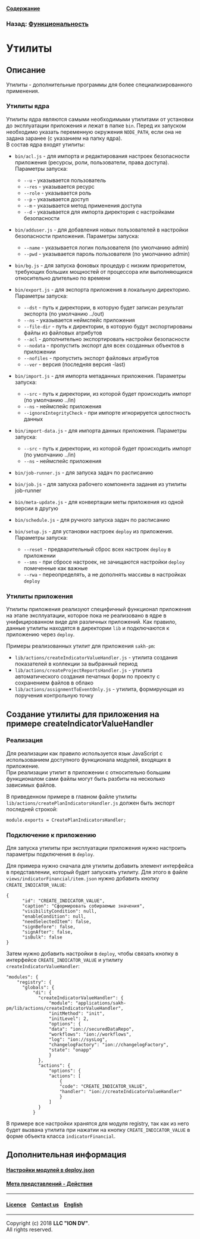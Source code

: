 #### [Содержание](/docs/ru/index.md)

### Назад: [Функциональность](functionality.md)

# Утилиты

## Описание

Утилиты - дополнительные программы для более специализированного применения.

### Утилиты ядра

Утилиты ядра являются самыми необходимыми утилитами от установки до эксплуатации приложения и лежат в папке `bin`. Перед их запуском необходимо указать переменную окружения `NODE_PATH`, если она не задана заранее (с указанием на папку ядра).  
В состав ядра входят утилиты:

- `bin/acl.js` - для импорта и редактирования настроек безопасности приложения (ресурсы, роли, пользователи, права доступа). Параметры запуска:   
    - `--u` - указывается пользователь   
    - `--res` - указывается ресурс   
    - `--role` - указывается роль   
    - `--p` - указывается доступ   
    - `--m` - указывается метод применения доступа   
    - `--d` - указывается для импорта директория с настройками безопасности

- `bin/adduser.js` - для добавления новых пользователей в настройки безопасности приложения. Параметры запуска:
    - `--name` - указывается логин пользователя (по умолчанию admin)   
    - `--pwd` - указывается пароль пользователя (по умолчанию admin)   

- `bin/bg.js` - для запуска фоновых процедур с низким приоритетом, требующих больших мощностей от процессора или выполняющихся относительно длительно по времени
- `bin/export.js` - для экспорта приложения в локальную директорию. Параметры запуска:
    - `--dst` - путь к директории, в которую будет записан результат экспорта (по умолчанию ../out)   
    - `--ns` - указывается неймспейс приложения   
    - `--file-dir` - путь к директории, в которую будут экспортированы файлы из файловых атрибутов   
    - `--acl` - дополнительно экспортировать настройки безопасности   
    - `--nodata` - пропустить экспорт для всех созданных объектов в приложении  
    - `--nofiles` - пропустить экспорт файловых атрибутов   
    - `--ver` - версия (последняя версия -last)

- `bin/import.js` - для импорта метаданных приложения. Параметры запуска:
    - `--src` - путь к директории, из которой будет происходить импорт (по умолчанию ../in)   
    - `--ns` - неймспейс приложения
    - `--ignoreIntegrityCheck` - при импорте игнорируется целостность данных

- `bin/import-data.js` - для импорта данных приложения. Параметры запуска:
    - `--src` - путь к директории, из которой будет происходить импорт (по умолчанию ../in)   
    - `--ns` - неймспейс приложения

- `bin/job-runner.js` - для запуска задач по расписанию
- `bin/job.js` - для запуска рабочего компонента задания из утилиты job-runner
- `bin/meta-update.js` - для конвертации меты приложения из одной версии в другую
- `bin/schedule.js` - для ручного запуска задач по расписанию
- `bin/setup.js` - для установки настроек `deploy` из приложения. Параметры запуска:
    - `--reset` - предварительный сброс всех настроек `deploy` в приложении
    - `--sms` - при сбросе настроек, не зачищаются настройки `deploy` помеченные как важные
    - `--rwa` - переопределять, а не дополнять массивы в настройках `deploy`

### Утилиты приложения

Утилиты приложения реализуют специфичный функционал приложения на этапе эксплуатации, которое пока не реализовано в ядре в унифицированном виде для различных приложений. Как правило, данные утилиты находятся в директории `lib` и подключаются к приложению через `deploy`.

Примеры реализованных утилит для приложения `sakh-pm`:

- `lib/actions/createIndicatorValueHandler.js` - утилита создания показателей в коллекции за выбранный период
- `lib/actions/createProjectReportsHandler.js` - утилита автоматического создания печатных форм по проекту с сохранением файлов в облако
- `lib/actions/assignmentToEventOnly.js` - утилита, формирующая из поручения контрольную точку

## Создание утилиты для приложения на примере createIndicatorValueHandler

### Реализация

Для реализации как правило используется язык JavaScript с использованием доступного функционала модулей, входящих в приложение.   
При реализации утилит в приложении с относительно большим функционалом сами файлы могут быть разбиты на несколько зависимых файлов.

В приведенном примере в главном файле утилиты `lib/actions/createPlanIndicatorsHandler.js` должен быть экспорт последней строкой:
```
module.exports = CreatePlanIndicatorsHandler;
```

### Подключение к приложению

Для запуска утилиты при эксплуатации приложения нужно настроить параметры подключения в `deploy`.

Для примера нужно сначала для утилиты добавить элемент интерфейса в представлении, который будет запускать утилиту. Для этого в файле `views/indicatorFinancial/item.json` нужно добавить кнопку `CREATE_INDICATOR_VALUE`:
```
{
      "id": "CREATE_INDICATOR_VALUE",
      "caption": "Сформировать собираемые значения",
      "visibilityCondition": null,
      "enableCondition": null,
      "needSelectedItem": false,
      "signBefore": false,
      "signAfter": false,
      "isBulk": false
}
```

Затем нужно добавить настройки в `deploy`, чтобы связать кнопку в интерфейсе `CREATE_INDICATOR_VALUE` и утилиту `createIndicatorValueHandler`:

```
"modules": {
    "registry": {
      "globals": {
          "di": {
            "createIndicatorValueHandler": {
                "module": "applications/sakh-pm/lib/actions/createIndicatorValueHandler",
                "initMethod": "init",
                "initLevel": 2,
                "options": {
                "data": "ion://securedDataRepo",
                "workflows": "ion://workflows",
                "log": "ion://sysLog",
                "changelogFactory": "ion://changelogFactory",
                "state": "onapp"
                }
            },
            "actions": {
                "options": {
                "actions": [
                    {
                    "code": "CREATE_INDICATOR_VALUE",
                    "handler": "ion://createIndicatorValueHandler"
                    }
                ]
            }
          }
```

В примере все настройки хранятся для модуля registry, так как из него будет вызвана утилита при нажатии на кнопку `CREATE_INDICATOR_VALUE` в форме объекта класса `indicatorFinancial`.

## Дополнительная информация

#### [Настройки модулей в deploy.json](/docs/ru/2_system_description/platform_configuration/deploy_modules.md)

#### [Мета представлений - Действия](/docs/ru/2_system_description/metadata_structure/meta_view/commands.md)

--------------------------------------------------------------------------  


 #### [Licence](/LICENSE) &ensp;  [Contact us](https://iondv.com/portal/contacts) &ensp;  [English](/docs/en/2_system_description/functionality/utilities.md)   &ensp;
<div><img src="https://mc.iondv.com/watch/local/docs/framework" style="position:absolute; left:-9999px;" height=1 width=1 alt="iondv metrics"></div>         



--------------------------------------------------------------------------  

Copyright (c) 2018 **LLC "ION DV"**.   
All rights reserved. 